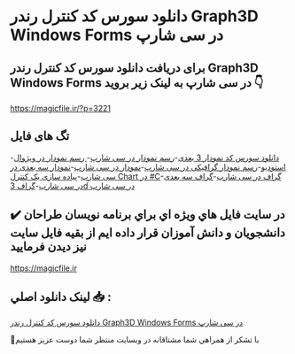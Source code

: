 # دانلود سورس کد کنترل رندر Graph3D Windows Forms در سی شارپ

## برای دریافت دانلود سورس کد کنترل رندر Graph3D Windows Forms در سی شارپ به لینک زیر بروید 👇

https://magicfile.ir/?p=3221

## تگ های فایل

-[دانلود سورس کد نمودار 3 بعدی](https://magicfile.ir/product/%da%a9%d9%86%d8%aa%d8%b1%d9%84-%d8%b1%d9%86%d8%af%d8%b1-graph3d-windows-forms-%d8%af%d8%b1-%d8%b3%db%8c-%d8%b4%d8%a7%d8%b1%d9%be/)-[رسم نمودار در سی شارپ](https://magicfile.ir/product/%da%a9%d9%86%d8%aa%d8%b1%d9%84-%d8%b1%d9%86%d8%af%d8%b1-graph3d-windows-forms-%d8%af%d8%b1-%d8%b3%db%8c-%d8%b4%d8%a7%d8%b1%d9%be/)-[ رسم نمودار در ویژوال استودیو](https://magicfile.ir/product/%da%a9%d9%86%d8%aa%d8%b1%d9%84-%d8%b1%d9%86%d8%af%d8%b1-graph3d-windows-forms-%d8%af%d8%b1-%d8%b3%db%8c-%d8%b4%d8%a7%d8%b1%d9%be/)-[رسم نمودار گرافیکی در سی شارپ](https://magicfile.ir/product/%da%a9%d9%86%d8%aa%d8%b1%d9%84-%d8%b1%d9%86%d8%af%d8%b1-graph3d-windows-forms-%d8%af%d8%b1-%d8%b3%db%8c-%d8%b4%d8%a7%d8%b1%d9%be/)-[نمودار در سی شارپ](https://magicfile.ir/product/%da%a9%d9%86%d8%aa%d8%b1%d9%84-%d8%b1%d9%86%d8%af%d8%b1-graph3d-windows-forms-%d8%af%d8%b1-%d8%b3%db%8c-%d8%b4%d8%a7%d8%b1%d9%be/)-[نمودار سه بعدی در سی شارپ](https://magicfile.ir/product/%da%a9%d9%86%d8%aa%d8%b1%d9%84-%d8%b1%d9%86%d8%af%d8%b1-graph3d-windows-forms-%d8%af%d8%b1-%d8%b3%db%8c-%d8%b4%d8%a7%d8%b1%d9%be/)-[پیاده سازی یک کنترل Chart در #C](https://magicfile.ir/product/%da%a9%d9%86%d8%aa%d8%b1%d9%84-%d8%b1%d9%86%d8%af%d8%b1-graph3d-windows-forms-%d8%af%d8%b1-%d8%b3%db%8c-%d8%b4%d8%a7%d8%b1%d9%be/)-[گراف در سی شارپ](https://magicfile.ir/product/%da%a9%d9%86%d8%aa%d8%b1%d9%84-%d8%b1%d9%86%d8%af%d8%b1-graph3d-windows-forms-%d8%af%d8%b1-%d8%b3%db%8c-%d8%b4%d8%a7%d8%b1%d9%be/)-[گراف سه بعدی در سی شارپ](https://magicfile.ir/product/%da%a9%d9%86%d8%aa%d8%b1%d9%84-%d8%b1%d9%86%d8%af%d8%b1-graph3d-windows-forms-%d8%af%d8%b1-%d8%b3%db%8c-%d8%b4%d8%a7%d8%b1%d9%be/)-[گراف 3d در سی شارپ](https://magicfile.ir/product/%da%a9%d9%86%d8%aa%d8%b1%d9%84-%d8%b1%d9%86%d8%af%d8%b1-graph3d-windows-forms-%d8%af%d8%b1-%d8%b3%db%8c-%d8%b4%d8%a7%d8%b1%d9%be/)

## ✔️ در سايت فايل هاي ويژه اي براي برنامه نويسان طراحان دانشجويان و دانش آموزان قرار داده ايم از بقيه فايل سايت نيز ديدن فرماييد

https://magicfile.ir


## لينک دانلود اصلي 📥 :

[دانلود سورس کد کنترل رندر Graph3D Windows Forms در سی شارپ](https://magicfile.ir/product/%da%a9%d9%86%d8%aa%d8%b1%d9%84-%d8%b1%d9%86%d8%af%d8%b1-graph3d-windows-forms-%d8%af%d8%b1-%d8%b3%db%8c-%d8%b4%d8%a7%d8%b1%d9%be/) 


🙏با تشکر از همراهي شما مشتاقانه در وبسایت منتظر شما دوست عزیز هستیم

